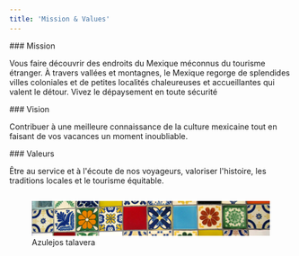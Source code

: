 ```yaml
---
title: 'Mission & Values'
---
```


<div class="ui stackable doubling grid">
<div class="five wide column" markdown="1">
### <i class="bullseye icon"></i> Mission

Vous faire découvrir des endroits du Mexique méconnus du tourisme étranger. À travers vallées et montagnes, le Mexique regorge de splendides villes coloniales et de petites localités chaleureuses et accueillantes qui valent le détour. Vivez le dépaysement en toute sécurité
</div>
<div class="five wide column" markdown="1">
### <i class="eye icon"></i>Vision

Contribuer à une meilleure connaissance de la culture mexicaine tout en faisant de vos vacances un moment inoubliable.
</div>
<div class="five wide column" markdown="1">
### <i class="heart icon"></i> Valeurs

Être au service et à l'écoute de nos voyageurs, valoriser l'histoire, les traditions locales et le tourisme équitable.
</div>

</div> 
<figure>
<img src="/user/pages/01.home/05._mission/mission.jpg" alt="Azulejos talavera ">
<figcaption> Azulejos talavera  </figcaption> 
</figure>
